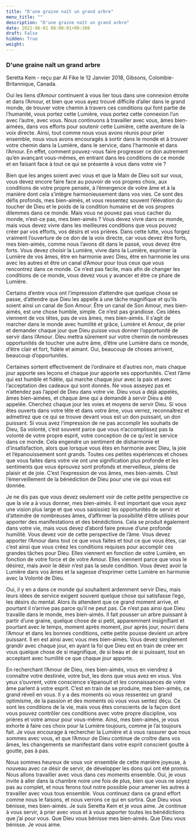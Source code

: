 ```yaml
---
title: "D'une graine naît un grand arbre"
menu_title: ""
description: "D'une graine naît un grand arbre"
date: 2022-06-01 06:00:01+00:300
draft: False
hidden: True
weight:
---
```

### D'une graine naît un grand arbre

Seretta Kem - reçu par Al Fike le 12 Janvier 2018, Gibsons, Colombie-Britannique, Canada.

Oui les liens d’Amour continuent à vous lier tous dans une connexion étroite et dans l’Amour, et bien que vous ayez trouvé difficile d’aller dans le grand monde, de trouver votre chemin à travers ces conditions qui font partie de l’humanité, vous portez cette Lumière, vous portez cette connexion l’un avec l’autre, avec vous. Nous continuons à travailler avec vous, âmes bien-aimées, dans vos efforts pour soutenir cette Lumière, cette aventure de la voix directe. Ainsi, tout comme nous vous avons réunis pour prier ensemble, nous vous avons encouragés à sortir dans le monde et à trouver votre chemin dans la Lumière, dans le service, dans l’harmonie et dans l’Amour. En effet, comment pouvez-vous faire progresser ce don autrement qu’en avançant vous-mêmes, en entrant dans les conditions de ce monde et en faisant face à tout ce qui se présente à vous dans votre vie ?

Bien que les anges soient avec vous et que la Main de Dieu soit sur vous, vous devez encore faire face au pouvoir de vos propres choix, aux conditions de votre propre pensée, à l’émergence de votre âme et à la manière dont cela s’intègre harmonieusement dans vos vies. Ce sont des défis profonds, mes bien-aimés, et vous ressentez souvent l’élévation du toucher de Dieu et le poids de la condition humaine et de vos propres dilemmes dans ce monde. Mais vous ne pouvez pas vous cacher du monde, n’est-ce pas, mes bien-aimés ? Vous devez vivre dans ce monde, mais vous devez vivre dans les meilleures conditions que vous pouvez créer par vos efforts, vos désirs et vos prières. Dans cette lutte, vous forgez vraiment l’ouverture de ce don de la voix directe, car vous devez être forts, mes bien-aimés, comme nous l’avons dit dans le passé, vous devez être forts. Vous devez choisir la Lumière, vivre dans la Lumière, exprimer la Lumière de vos âmes, être en harmonie avec Dieu, être en harmonie les uns avec les autres et être un canal d’Amour pour tous ceux que vous rencontrez dans ce monde. Ce n’est pas facile, mais afin de changer les conditions de ce monde, vous devez vous y avancer et être ce phare de Lumière.

Certains d’entre vous ont l’impression d’attendre que quelque chose se passe, d’attendre que Dieu les appelle à une tâche magnifique et qu’ils soient ainsi un canal de Son Amour. Être un canal de Son Amour, mes bien-aimés, est une chose humble, simple. Ce n’est pas grandiose. Ces idées viennent de vos têtes, pas de vos âmes, mes bien-aimés. Il s’agit de marcher dans le monde avec humilité et grâce, Lumière et Amour, de prier et demander chaque jour que Dieu puisse vous donner l’opportunité de servir dans l’Amour. Dieu mettra sûrement sur votre chemin de nombreuses opportunités de toucher une autre âme, d’être une Lumière dans ce monde, d’être clair et fort, fidèle et aimant. Oui, beaucoup de choses arrivent, beaucoup d’opportunités.

Certaines sortent effectivement de l’ordinaire et d’autres non, mais chaque jour apporte ses leçons et chaque jour apporte ses opportunités. C’est l’âme qui est humble et fidèle, qui marche chaque jour avec la paix et avec l’acceptation des cadeaux qui sont donnés. Ne vous asseyez pas et n’attendez pas l’appel de Dieu dans votre vie. Dieu vous a déjà appelés, âmes bien-aimées, et chaque âme qui a demandé à servir Dieu a été appelée. Cherchez chaque jour les voies et moyens de servir Dieu. Si vous êtes ouverts dans votre tête et dans votre âme, vous verrez, reconnaîtrez et admettrez que ce qui se trouve devant vous est un don puissant, un don puissant. Si vous avez l’impression de ne pas accomplir les souhaits de Dieu, Sa volonté, c’est souvent parce que vous n’accomplissez pas la volonté de votre propre esprit, votre conception de ce qu’est le service dans ce monde. Cela engendre un sentiment de disharmonie et d’insatisfaction, alors que lorsque vous êtes en harmonie avec Dieu, la joie et l’épanouissement sont grands. Toutes ces petites expériences et choses que vous faites dans votre vie ont une signification plus profonde et les sentiments que vous éprouvez sont profonds et merveilleux, pleins de plaisir et de joie. C’est l’expression de vos âmes, mes bien-aimés. C’est l’émerveillement de la bénédiction de Dieu pour une vie qui vous est donnée.

Je ne dis pas que vous devez seulement voir de cette petite perspective ce que la vie a à vous donner, mes bien-aimés. Il est important que vous ayez une vision plus large et que vous saisissiez les opportunités de servir et d’atteindre de nombreuses âmes, d’affirmer la possibilité d’être utilisés pour apporter des manifestations et des bénédictions. Cela se produit également dans votre vie, mais vous devez d’abord faire preuve d’une profonde humilité. Vous devez voir de cette perspective de l’âme. Vous devez apporter l’Amour dans tout ce que vous faites et tout ce que vous êtes, car c’est ainsi que vous créez les conditions requises pour accomplir ces grandes tâches pour Dieu. Elles viennent en fonction de votre Lumière, en fonction de votre force et de votre Amour. Elles viennent parce que vous le désirez, mais avoir le désir n’est pas la seule condition. Vous devez avoir la Lumière dans vos âmes et la sagesse d’exprimer cette Lumière en harmonie avec la Volonté de Dieu.

Oui, il y en a dans ce monde qui souhaitent ardemment servir Dieu, mais leurs idées de service exigent souvent quelque chose qui satisfasse l’ego, les désirs du mental. Alors ils attendent que ce grand moment arrive, et pourtant il n’arrive pas parce qu’il ne peut pas. Ce n’est pas ainsi que Dieu travaille dans le monde, mes bien-aimés. Il fait pousser un arbre puissant à partir d’une graine, quelque chose de si petit, apparemment insignifiant et pourtant avec le temps, moment après moment, jour après jour, nourri dans l’Amour et dans les bonnes conditions, cette petite pousse devient un arbre puissant. Il en est ainsi avec vous mes bien-aimés. Vous devez simplement grandir avec chaque jour, en ayant la foi que Dieu est en train de créer en vous quelque chose de si magnifique, de si beau et de si puissant, tout en acceptant avec humilité ce que chaque jour apporte.

En recherchant l’Amour de Dieu, mes bien-aimés, vous en viendrez à connaître votre destinée, votre but, les dons que vous avez en vous. Vos yeux s’ouvrent, votre conscience s’épanouit et les connaissances de votre âme parlent à votre esprit. C’est en train de se produire, mes bien-aimés, ce grand réveil en vous. Il y a des moments où vous ressentez un grand optimisme, de la passion et des moments où vous vous sentez déçu. Ce sont les conditions de la vie, mais vous êtes conscients de la façon dont vous pouvez contrôler ces conditions avec votre propre discipline, vos prières et votre amour pour vous-même. Ainsi, mes bien-aimés, je vous exhorte à faire ces choix pour la Lumière toujours, comme je l’ai toujours fait. Je vous encourage à rechercher la Lumière et à vous rassurer que nous sommes avec vous, et que l’Amour de Dieu continue de croître dans vos âmes, les changements se manifestant dans votre esprit conscient goutte à goutte, pas à pas.

Nous sommes heureux de vous voir ensemble de cette manière joyeuse, à nouveau avec ce désir de servir, de développer les dons qui ont été promis. Nous allons travailler avec vous dans ces moments ensemble. Oui, je vous invite à aller dans la chambre noire une fois de plus, bien que vous ne soyez pas au complet, et nous ferons tout notre possible pour amener les autres à travailler avec vous tous ensemble. Vous continuez dans ce grand effort comme nous le faisons, et nous verrons ce qui en sortira. Que Dieu vous bénisse, mes bien-aimés. Je suis Seretta Kem et je vous aime. Je continue à vous servir, à prier avec vous et à vous apporter toutes les bénédictions que j’ai pour vous. Que Dieu vous bénisse mes bien-aimés. Que Dieu vous bénisse. Je vous aime.
